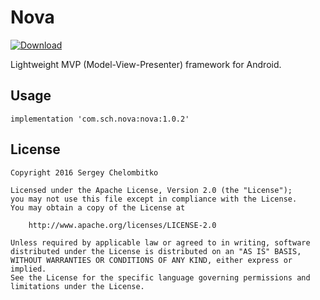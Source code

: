 # Nova

[![Download](https://api.bintray.com/packages/sch/maven/nova/images/download.svg)](https://bintray.com/sch/maven/nova/_latestVersion)

Lightweight MVP (Model-View-Presenter) framework for Android.

## Usage

```
implementation 'com.sch.nova:nova:1.0.2'
```

## License

```
Copyright 2016 Sergey Chelombitko

Licensed under the Apache License, Version 2.0 (the "License");
you may not use this file except in compliance with the License.
You may obtain a copy of the License at

    http://www.apache.org/licenses/LICENSE-2.0

Unless required by applicable law or agreed to in writing, software
distributed under the License is distributed on an "AS IS" BASIS,
WITHOUT WARRANTIES OR CONDITIONS OF ANY KIND, either express or implied.
See the License for the specific language governing permissions and
limitations under the License.
```
